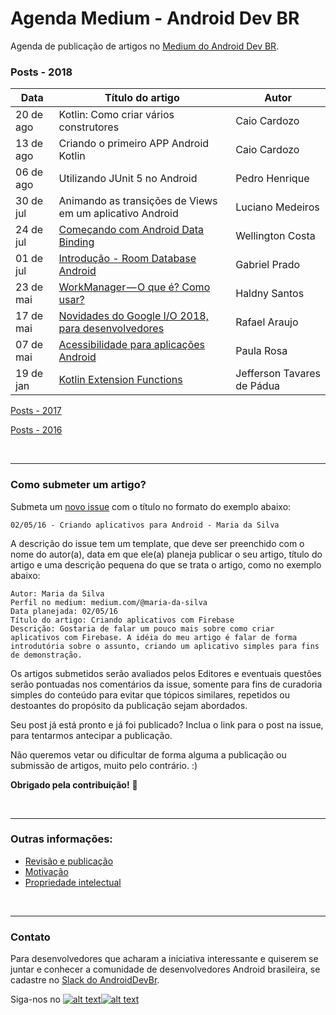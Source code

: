 # Agenda Medium - Android Dev BR

Agenda de publicação de artigos no [Medium do Android Dev BR](http://medium.com/android-dev-br).

### Posts - 2018
 Data | Título do artigo | Autor 
 ---- | ---------------- | ----- 
20 de ago | Kotlin: Como criar vários construtores | Caio Cardozo
13 de ago | Criando o primeiro APP Android Kotlin | Caio Cardozo
06 de ago | Utilizando JUnit 5 no Android | Pedro Henrique
30 de jul | Animando as transições de Views em um aplicativo Android | Luciano Medeiros
24 de jul | [Começando com Android Data Binding](https://medium.com/android-dev-br/começando-com-android-data-binding-d7719333eecc) | Wellington Costa
01 de jul | [Introdução - Room Database Android](https://medium.com/android-dev-br/utilizando-room-database-no-android-fd76c2e6ccee) | Gabriel Prado
23 de mai | [WorkManager — O que é? Como usar?](https://medium.com/android-dev-br/workmanager-o-que-é-como-usar-26f5b800984e) | Haldny Santos
17 de mai | [Novidades do Google I/O 2018, para desenvolvedores](https://medium.com/android-dev-br/novidades-do-google-i-o-2018-para-desenvolvedores-9e99347367c6) | Rafael Araujo
07 de mai | [Acessibilidade para aplicações Android](https://medium.com/android-dev-br/acessibilidade-para-aplicações-android-b461da054a15) | Paula Rosa
19 de jan | [Kotlin Extension Functions](https://medium.com/android-dev-br/kotlin-extension-functions-novos-horizontes-para-o-framework-android-ba7d2782fecf) | Jefferson Tavares de Pádua

[Posts - 2017](https://github.com/androiddevbr/agenda-medium/blob/master/_historico/2017.md)

[Posts - 2016](https://github.com/androiddevbr/agenda-medium/blob/master/_historico/2016.md)

<br>

------------


### Como submeter um artigo?

Submeta um [novo issue](https://github.com/androiddevbr/agenda-medium/issues/new) com o título no formato do exemplo abaixo:

    02/05/16 - Criando aplicativos para Android - Maria da Silva

A descrição do issue tem um template, que deve ser preenchido com o nome do autor(a), data em que ele(a) planeja publicar o seu artigo, título do artigo e uma descrição pequena do que se trata o artigo, como no exemplo abaixo:

    Autor: Maria da Silva
    Perfil no medium: medium.com/@maria-da-silva
    Data planejada: 02/05/16
    Título do artigo: Criando aplicativos com Firebase
    Descrição: Gostaria de falar um pouco mais sobre como criar aplicativos com Firebase. A idéia do meu artigo é falar de forma introdutória sobre o assunto, criando um aplicativo simples para fins de demonstração.
    
Os artigos submetidos serão avaliados pelos Editores e eventuais questões serão pontuadas nos comentários da issue, somente para fins de curadoria simples do conteúdo para evitar que tópicos similares, repetidos ou destoantes do propósito da publicação sejam abordados.

Seu post já está pronto e já foi publicado? Inclua o link para o post na issue, para tentarmos antecipar a publicação.

Não queremos vetar ou dificultar de forma alguma a publicação ou submissão de artigos, muito pelo contrário. :) 


**Obrigado pela contribuição!** :tada:

<br>

------------


### Outras informações:

* [Revisão e publicação](https://github.com/androiddevbr/agenda-medium/blob/master/_info/revisao.md)
* [Motivação](https://github.com/androiddevbr/agenda-medium/blob/master/_info/motivacao.md)
* [Propriedade intelectual](https://github.com/androiddevbr/agenda-medium/blob/master/_info/propriedade.md)

<br>

------------


### Contato
Para desenvolvedores que acharam a iniciativa interessante e quiserem se juntar e conhecer a comunidade de desenvolvedores Android brasileira, se cadastre no [Slack do AndroidDevBr](http://slack.androiddevbr.org/).

Siga-nos no [![alt text][1.1]][1][![alt text][2.1]][2]

[1.1]: http://i.imgur.com/wWzX9uB.png (twitter icon with padding)
[2.1]: http://i.imgur.com/9I6NRUm.png (github icon with padding)

[1]: http://www.twitter.com/AndroidDevBrOrg
[2]: https://github.com/androiddevbr

